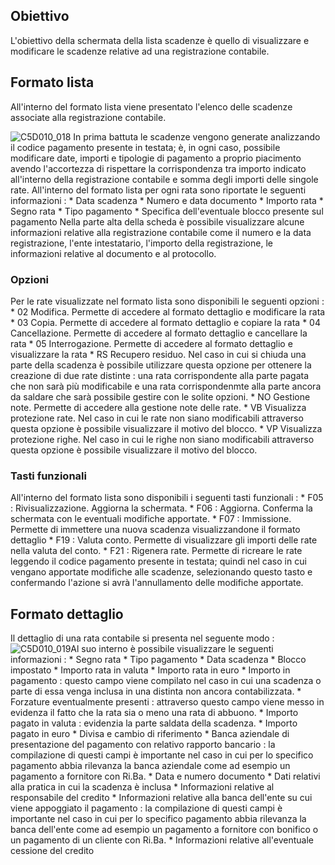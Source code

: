 ## Obiettivo
L'obiettivo della schermata della lista scadenze è quello di visualizzare e modificare le scadenze relative ad una registrazione contabile.

## Formato lista
All'interno del formato lista viene presentato l'elenco delle scadenze associate alla registrazione contabile.

![C5D010_018](https://doc.smeup.com/immagini/MBDOC_OGG-P_C5RR01L/C5D010_018.png)
In prima battuta le scadenze vengono generate analizzando il codice pagamento presente in testata; è, in ogni caso, possibile modificare date, importi e tipologie di pagamento a proprio piacimento avendo l'accortezza di rispettare la corrispondenza tra importo indicato all'interno della registrazione contabile e somma degli importi delle singole rate.
All'interno del formato lista per ogni rata sono riportate le seguenti informazioni : 
 \* Data scadenza
 \* Numero e data documento
 \* Importo rata
 \* Segno rata
 \* Tipo pagamento
 \* Specifica dell'eventuale blocco presente sul pagamento
Nella parte alta della scheda è possibile visualizzare alcune informazioni relative alla registrazione contabile come il numero e la data registrazione, l'ente intestatario, l'importo della registrazione, le informazioni relative al documento e al protocollo.

### Opzioni
Per le rate visualizzate nel formato lista sono disponibili le seguenti opzioni : 
 \* 02 Modifica. Permette di accedere al formato dettaglio e modificare la rata
 \* 03 Copia. Permette di accedere al formato dettaglio e copiare la rata
 \* 04 Cancellazione. Permette di accedere al formato dettaglio e cancellare la rata
 \* 05 Interrogazione. Permette di accedere al formato dettaglio e visualizzare la rata
 \* RS Recupero residuo. Nel caso in cui si chiuda una parte della scadenza è possibile utilizzare questa opzione per ottenere la creazione di due rate distinte :  una rata corrispondente alla parte pagata che non sarà più modificabile e una rata corrispondenmte alla parte ancora da saldare che sarà possibile gestire con le solite opzioni.
 \* NO Gestione note. Permette di accedere alla gestione note delle rate.
 \* VB Visualizza protezione rate. Nel caso in cui le rate non siano modificabili attraverso questa opzione è possibile visualizzare il motivo del blocco.
 \* VP Visualizza protezione righe. Nel caso in cui le righe non siano modificabili attraverso questa opzione è possibile visualizzare il motivo del blocco.

### Tasti funzionali
All'interno del formato lista sono disponibili i seguenti tasti funzionali : 
 \* F05 :  Rivisualizzazione. Aggiorna la schermata.
 \* F06 :  Aggiorna. Conferma la schermata con le eventuali modifiche apportate.
 \* F07 :  Immissione. Permette di immettere una nuova scadenza visualizzandone il formato dettaglio
 \* F19 :  Valuta conto. Permette di visualizzare gli importi delle rate nella valuta del conto.
 \* F21 :  Rigenera rate. Permette di ricreare le rate leggendo il codice pagamento presente in testata; quindi nel caso in cui vengano apportate modifiche alle scadenze, selezionando questo tasto e confermando l'azione si avrà l'annullamento delle modifiche apportate.

## Formato dettaglio
Il dettaglio di una rata contabile si presenta nel seguente modo : 
![C5D010_019](https://doc.smeup.com/immagini/MBDOC_OGG-P_C5RR01L/C5D010_019.png)Al suo interno è possibile visualizzare le seguenti informazioni : 
 \* Segno rata
 \* Tipo pagamento
 \* Data scadenza
 \* Blocco impostato
 \* Importo rata in valuta
 \* Importo rata in euro
 \* Importo in pagamento :  questo campo viene compilato nel caso in cui una scadenza o parte di essa venga inclusa in una distinta non ancora contabilizzata.
 \* Forzature eventualmente presenti :  attraverso questo campo viene messo in evidenza il fatto che la rata sia o meno una rata di abbuono.
 \* Importo pagato in valuta :  evidenzia la parte saldata della scadenza.
 \* Importo pagato in euro
 \* Divisa e cambio di riferimento
 \* Banca aziendale di presentazione del pagamento con relativo rapporto bancario :  la compilazione di questi campi è importante nel caso in cui per lo specifico pagamento abbia rilevanza la banca aziendale come ad esempio un pagamento a fornitore con Ri.Ba.
 \* Data e numero documento
 \* Dati relativi alla pratica in cui la scadenza è inclusa
 \* Informazioni relative al responsabile del credito
 \* Informazioni relative alla banca dell'ente su cui viene appoggiato il pagamento :  la compilazione di questi campi è importante nel caso in cui per lo specifico pagamento abbia rilevanza la banca dell'ente come ad esempio un pagamento a fornitore con bonifico o un pagamento di un cliente con Ri.Ba.
 \* Informazioni relative all'eventuale cessione del credito
